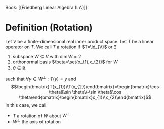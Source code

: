 Book: [[Friedberg Linear Algebra (LA)]]
# Definition (Rotation)
Let $V$ be a finite-dimensional real inner product space.
Let $T$ be a linear operator on $T$.
We call $T$ a rotation if $T=\id_{V}$ or $\exists$ 
1. subspace $W\subseteq V$ with $\dim W=2$
2. orthonormal basis $\beta=\set{x_{1},x_{2}}$ for $W$
3. $\theta\in \mathbb{R}$

such that $\forall y\in W^{\perp}:T(y)=y$  and $$\begin{bmatrix}T(x_{1})\\T(x_{2})\end{bmatrix}=\begin{bmatrix}\cos \theta&\sin \theta\\-\sin \theta&\cos \theta\end{bmatrix}\begin{bmatrix}x_{1}\\x_{2}\end{bmatrix}$$
In this case, we call 
- $T$ a rotation of $W$ about $W^{\perp}$
- $W^{\perp}$ the axis of rotation
